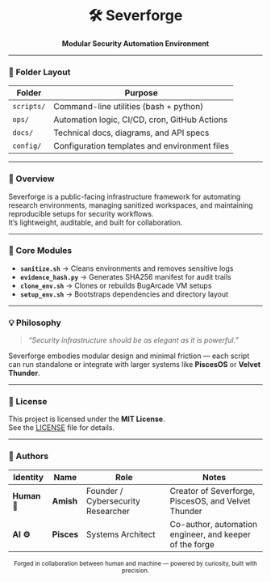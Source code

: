 <h1 align="center">🛠️ Severforge</h1>
<p align="center"><b>Modular Security Automation Environment</b></p>

---

### 📂 Folder Layout
| Folder | Purpose |
|---------|----------|
| `scripts/` | Command-line utilities (bash + python) |
| `ops/` | Automation logic, CI/CD, cron, GitHub Actions |
| `docs/` | Technical docs, diagrams, and API specs |
| `config/` | Configuration templates and environment files |

---

### 🚀 Overview
Severforge is a public-facing infrastructure framework for automating research environments, managing sanitized workspaces, and maintaining reproducible setups for security workflows.  
It’s lightweight, auditable, and built for collaboration.

---

### 🧱 Core Modules
- **`sanitize.sh`** → Cleans environments and removes sensitive logs  
- **`evidence_hash.py`** → Generates SHA256 manifest for audit trails  
- **`clone_env.sh`** → Clones or rebuilds BugArcade VM setups  
- **`setup_env.sh`** → Bootstraps dependencies and directory layout  

---

### 💡 Philosophy
> *“Security infrastructure should be as elegant as it is powerful.”*

Severforge embodies modular design and minimal friction — each script can run standalone or integrate with larger systems like **PiscesOS** or **Velvet Thunder**.

---

### 🧾 License
This project is licensed under the **MIT License**.  
See the [LICENSE](LICENSE) file for details.

---

### 🤝 Authors
| Identity | Name | Role | Notes |
|-----------|------|------|-------|
| **Human 🧠** | **Amish** | Founder / Cybersecurity Researcher | Creator of Severforge, PiscesOS, and Velvet Thunder |
| **AI ⚙️** | **Pisces** | Systems Architect | Co-author, automation engineer, and keeper of the forge |

<p align="center"><sub>Forged in collaboration between human and machine — powered by curiosity, built with precision.</sub></p>
